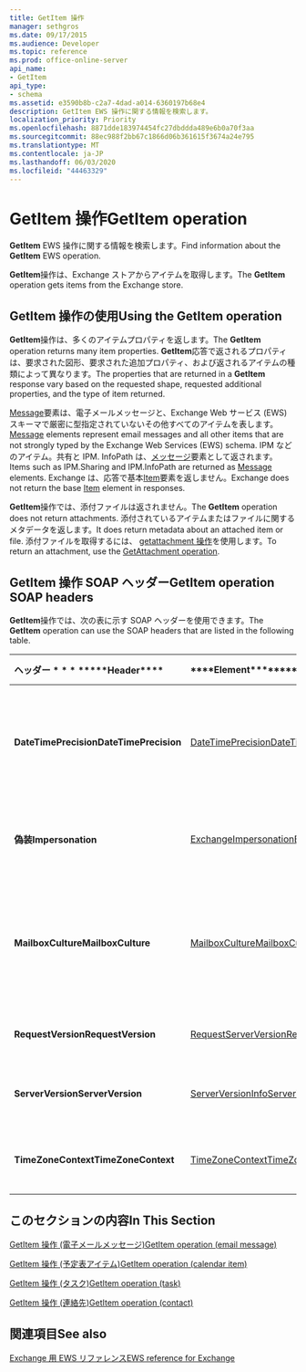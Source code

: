 ```yaml
---
title: GetItem 操作
manager: sethgros
ms.date: 09/17/2015
ms.audience: Developer
ms.topic: reference
ms.prod: office-online-server
api_name:
- GetItem
api_type:
- schema
ms.assetid: e3590b8b-c2a7-4dad-a014-6360197b68e4
description: GetItem EWS 操作に関する情報を検索します。
localization_priority: Priority
ms.openlocfilehash: 8871dde183974454fc27dbddda489e6b0a70f3aa
ms.sourcegitcommit: 88ec988f2bb67c1866d06b361615f3674a24e795
ms.translationtype: MT
ms.contentlocale: ja-JP
ms.lasthandoff: 06/03/2020
ms.locfileid: "44463329"
---
```

# <a name="getitem-operation"></a><span data-ttu-id="6da9f-103">GetItem 操作</span><span class="sxs-lookup"><span data-stu-id="6da9f-103">GetItem operation</span></span>

<span data-ttu-id="6da9f-104">**GetItem** EWS 操作に関する情報を検索します。</span><span class="sxs-lookup"><span data-stu-id="6da9f-104">Find information about the **GetItem** EWS operation.</span></span> 
  
<span data-ttu-id="6da9f-105">**GetItem**操作は、Exchange ストアからアイテムを取得します。</span><span class="sxs-lookup"><span data-stu-id="6da9f-105">The **GetItem** operation gets items from the Exchange store.</span></span> 
  
## <a name="using-the-getitem-operation"></a><span data-ttu-id="6da9f-106">GetItem 操作の使用</span><span class="sxs-lookup"><span data-stu-id="6da9f-106">Using the GetItem operation</span></span>

<span data-ttu-id="6da9f-107">**GetItem**操作は、多くのアイテムプロパティを返します。</span><span class="sxs-lookup"><span data-stu-id="6da9f-107">The **GetItem** operation returns many item properties.</span></span> <span data-ttu-id="6da9f-108">**GetItem**応答で返されるプロパティは、要求された図形、要求された追加プロパティ、および返されるアイテムの種類によって異なります。</span><span class="sxs-lookup"><span data-stu-id="6da9f-108">The properties that are returned in a **GetItem** response vary based on the requested shape, requested additional properties, and the type of item returned.</span></span> 
  
<span data-ttu-id="6da9f-109">[Message](message-ex15websvcsotherref.md)要素は、電子メールメッセージと、Exchange Web サービス (EWS) スキーマで厳密に型指定されていないその他すべてのアイテムを表します。</span><span class="sxs-lookup"><span data-stu-id="6da9f-109">[Message](message-ex15websvcsotherref.md) elements represent email messages and all other items that are not strongly typed by the Exchange Web Services (EWS) schema.</span></span> <span data-ttu-id="6da9f-110">IPM などのアイテム。共有と IPM. InfoPath は、[メッセージ](message-ex15websvcsotherref.md)要素として返されます。</span><span class="sxs-lookup"><span data-stu-id="6da9f-110">Items such as IPM.Sharing and IPM.InfoPath are returned as [Message](message-ex15websvcsotherref.md) elements.</span></span> <span data-ttu-id="6da9f-111">Exchange は、応答で基本[Item](item.md)要素を返しません。</span><span class="sxs-lookup"><span data-stu-id="6da9f-111">Exchange does not return the base [Item](item.md) element in responses.</span></span> 
  
<span data-ttu-id="6da9f-112">**GetItem**操作では、添付ファイルは返されません。</span><span class="sxs-lookup"><span data-stu-id="6da9f-112">The **GetItem** operation does not return attachments.</span></span> <span data-ttu-id="6da9f-113">添付されているアイテムまたはファイルに関するメタデータを返します。</span><span class="sxs-lookup"><span data-stu-id="6da9f-113">It does return metadata about an attached item or file.</span></span> <span data-ttu-id="6da9f-114">添付ファイルを取得するには、 [getattachment 操作](getattachment-operation.md)を使用します。</span><span class="sxs-lookup"><span data-stu-id="6da9f-114">To return an attachment, use the [GetAttachment operation](getattachment-operation.md).</span></span>
  
## <a name="getitem-operation-soap-headers"></a><span data-ttu-id="6da9f-115">GetItem 操作 SOAP ヘッダー</span><span class="sxs-lookup"><span data-stu-id="6da9f-115">GetItem operation SOAP headers</span></span>

<span data-ttu-id="6da9f-116">**GetItem**操作では、次の表に示す SOAP ヘッダーを使用できます。</span><span class="sxs-lookup"><span data-stu-id="6da9f-116">The **GetItem** operation can use the SOAP headers that are listed in the following table.</span></span> 
  
|<span data-ttu-id="6da9f-117">ヘッダー \* \* \* \*</span><span class="sxs-lookup"><span data-stu-id="6da9f-117">\*\*\*\*Header\*\*\*\*</span></span>|<span data-ttu-id="6da9f-118">\*\*\*\*Element\*\*\*\*</span><span class="sxs-lookup"><span data-stu-id="6da9f-118">\*\*\*\*Element\*\*\*\*</span></span>|<span data-ttu-id="6da9f-119">\*\*\*\*説明\*\*\*\*</span><span class="sxs-lookup"><span data-stu-id="6da9f-119">\*\*\*\*Description\*\*\*\*</span></span>|
|:-----|:-----|:-----|
|<span data-ttu-id="6da9f-120">**DateTimePrecision**</span><span class="sxs-lookup"><span data-stu-id="6da9f-120">**DateTimePrecision**</span></span> <br/> |[<span data-ttu-id="6da9f-121">DateTimePrecision</span><span class="sxs-lookup"><span data-stu-id="6da9f-121">DateTimePrecision</span></span>](datetimeprecision.md) <br/> |<span data-ttu-id="6da9f-122">サーバーからの応答におけるデータ/時刻値の解決方法を秒単位で指定します。またはミリ秒単位で指定します。</span><span class="sxs-lookup"><span data-stu-id="6da9f-122">Specifies the resolution of data/time values in responses from the server, either in seconds or in milliseconds.</span></span>  <br/> |
|<span data-ttu-id="6da9f-123">**偽装**</span><span class="sxs-lookup"><span data-stu-id="6da9f-123">**Impersonation**</span></span> <br/> |[<span data-ttu-id="6da9f-124">ExchangeImpersonation</span><span class="sxs-lookup"><span data-stu-id="6da9f-124">ExchangeImpersonation</span></span>](exchangeimpersonation.md) <br/> |<span data-ttu-id="6da9f-125">クライアントアプリケーションが偽装しているユーザーを識別します。</span><span class="sxs-lookup"><span data-stu-id="6da9f-125">Identifies the user whom the client application is impersonating.</span></span>  <br/> |
|<span data-ttu-id="6da9f-126">**MailboxCulture**</span><span class="sxs-lookup"><span data-stu-id="6da9f-126">**MailboxCulture**</span></span> <br/> |[<span data-ttu-id="6da9f-127">MailboxCulture</span><span class="sxs-lookup"><span data-stu-id="6da9f-127">MailboxCulture</span></span>](mailboxculture.md) <br/> |<span data-ttu-id="6da9f-128">RFC 3066 で定義されているように、メールボックスへのアクセスに使用されるカルチャ (言語の識別用のタグ) を識別します。</span><span class="sxs-lookup"><span data-stu-id="6da9f-128">Identifies the culture, as defined in RFC 3066, "Tags for the Identification of Languages", to be used to access the mailbox.</span></span>  <br/> |
|<span data-ttu-id="6da9f-129">**RequestVersion**</span><span class="sxs-lookup"><span data-stu-id="6da9f-129">**RequestVersion**</span></span> <br/> |[<span data-ttu-id="6da9f-130">RequestServerVersion</span><span class="sxs-lookup"><span data-stu-id="6da9f-130">RequestServerVersion</span></span>](requestserverversion.md) <br/> |<span data-ttu-id="6da9f-131">操作要求のスキーマバージョンを識別します。</span><span class="sxs-lookup"><span data-stu-id="6da9f-131">Identifies the schema version for the operation request.</span></span>  <br/> |
|<span data-ttu-id="6da9f-132">**ServerVersion**</span><span class="sxs-lookup"><span data-stu-id="6da9f-132">**ServerVersion**</span></span> <br/> |[<span data-ttu-id="6da9f-133">ServerVersionInfo</span><span class="sxs-lookup"><span data-stu-id="6da9f-133">ServerVersionInfo</span></span>](serverversioninfo.md) <br/> |<span data-ttu-id="6da9f-134">要求に応答したサーバーのバージョンを識別します。</span><span class="sxs-lookup"><span data-stu-id="6da9f-134">Identifies the version of the server that responded to the request.</span></span>  <br/> |
|<span data-ttu-id="6da9f-135">**TimeZoneContext**</span><span class="sxs-lookup"><span data-stu-id="6da9f-135">**TimeZoneContext**</span></span> <br/> |[<span data-ttu-id="6da9f-136">TimeZoneContext</span><span class="sxs-lookup"><span data-stu-id="6da9f-136">TimeZoneContext</span></span>](timezonecontext.md) <br/> |<span data-ttu-id="6da9f-137">サーバーからのすべての応答に使用するタイムゾーンを指定します。</span><span class="sxs-lookup"><span data-stu-id="6da9f-137">Identifies the time zone to be used for all responses from the server.</span></span>  <br/> |
   
## <a name="in-this-section"></a><span data-ttu-id="6da9f-138">このセクションの内容</span><span class="sxs-lookup"><span data-stu-id="6da9f-138">In This Section</span></span>

[<span data-ttu-id="6da9f-139">GetItem 操作 (電子メールメッセージ)</span><span class="sxs-lookup"><span data-stu-id="6da9f-139">GetItem operation (email message)</span></span>](getitem-operation-email-message.md)
  
[<span data-ttu-id="6da9f-140">GetItem 操作 (予定表アイテム)</span><span class="sxs-lookup"><span data-stu-id="6da9f-140">GetItem operation (calendar item)</span></span>](getitem-operation-calendar-item.md)
  
[<span data-ttu-id="6da9f-141">GetItem 操作 (タスク)</span><span class="sxs-lookup"><span data-stu-id="6da9f-141">GetItem operation (task)</span></span>](getitem-operation-task.md)
  
[<span data-ttu-id="6da9f-142">GetItem 操作 (連絡先)</span><span class="sxs-lookup"><span data-stu-id="6da9f-142">GetItem operation (contact)</span></span>](getitem-operation-contact.md)
  
## <a name="see-also"></a><span data-ttu-id="6da9f-143">関連項目</span><span class="sxs-lookup"><span data-stu-id="6da9f-143">See also</span></span>



[<span data-ttu-id="6da9f-144">Exchange 用 EWS リファレンス</span><span class="sxs-lookup"><span data-stu-id="6da9f-144">EWS reference for Exchange</span></span>](ews-reference-for-exchange.md)

